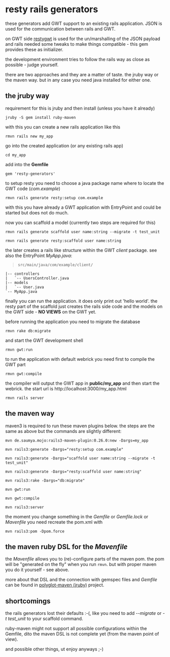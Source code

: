 resty rails generators
==========

these generators add GWT support to an existing rails application. JSON is used for the communication between rails and GWT.

on GWT side [restygwt](http://restygwt.fusesource.org/documentation/restygwt-user-guide.html) is used for the un/marshalling of the JSON payload and rails needed some tweaks to make things compatible - this gem provides these as initializer.

the development environment tries to follow the rails way as close as possible - judge yourself.

there are two approaches and they are a matter of taste. the jruby way or the maven way. but in any case you need java installed for either one.

the jruby way
---------

requirement for this is jruby and then install (unless you have it already)

`jruby -S gem install ruby-maven`

with this you can create a new rails application like this

`rmvn rails new my_app`

go into the created application (or any existing rails app)

`cd my_app`

add into the __Gemfile__

`gem 'resty-generators'`

to setup resty you need to choose a java package name where to locate the GWT code (_com.example_)

`rmvn rails generate resty:setup com.example`

with this you have already a GWT application with EntryPoint and could be started but does not do much.

now you can scaffold a model (currently two steps are required for this)

`rmvn rails generate scaffold user name:string --migrate -t test_unit`

`rmvn rails generate resty:scaffold user name:string`

the later creates a rails like structure within the GWT _client_ package. see also the EntryPoint _MyApp.java_:

>     src/main/java/com/example/client/
    |-- controllers
    |   `-- UsersController.java
    |-- models
    |   `-- User.java
    `-- MyApp.java


finally you can run the application. it does only print out 'hello world'. the resty part of the scaffold just creates the rails side code and the models on the GWT side - **NO VIEWS** on the GWT yet.

before running the application you need to migrate the database

`rmvn rake db:migrate`

and start the GWT development shell

`rmvn gwt:run`

to run the application with default webrick you need first to compile the GWT part

`rmvn gwt:compile`

the compiler will output the GWT app in __public/my_app__ and then start the webrick. the start url is http://localhost:3000/my_app.html

`rmvn rails server`

the maven way
----------

maven3 is required to run these maven plugins below. the steps are the same as above but the commands are slightly different:

`mvn de.saumya.mojo:rails3-maven-plugin:0.26.0:new -Dargs=my_app`

`mvn rails3:generate -Dargs="resty:setup com.example"`

`mvn rails3:generate -Dargs="scaffold user name:string --migrate -t test_unit"`

`mvn rails3:generate -Dargs="resty:scaffold user name:string"`

`mvn rails3:rake -Dargs="db:migrate"`

`mvn gwt:run`

`mvn gwt:compile`

`mvn rails3:server`

the moment you change something in the _Gemfile_ or _Gemfile.lock_ or _Mavenfile_ you need recreate the pom.xml with

`mvn rails3:pom -Dpom.force`

the maven ruby DSL for the _Mavenfile_
----------

the _Mavenfile_ allows you to (re)-configure parts of the maven pom. the pom will be "generated on the fly" when you run `rmvn`. but with proper maven you do it yourself - see above.

more about that DSL and the connection with gemspec files and _Gemfile_ can be found in [polyglot-maven (jruby)](https://github.com/sonatype/polyglot-maven/tree/master/pmaven-jruby) project.

shortcomings
---------

the rails generators lost their defaults :-(, like you need to add _--migrate_ or _-t test\_unit_ to your scaffold command.

ruby-maven might not support all possible configurations within the Gemfile, dito the maven DSL is not complete yet (from the maven point of view).

and possible other things, ut enjoy anyways ;-)
